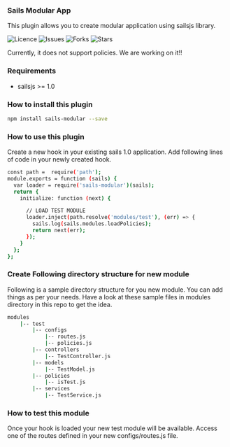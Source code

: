 ### Sails Modular App
This plugin allows you to create modular application using sailsjs library.

![Licence](https://img.shields.io/github/license/learn2torials/sails-modular)
![Issues](https://img.shields.io/github/issues/learn2torials/sails-modular)
![Forks](https://img.shields.io/github/forks/learn2torials/sails-modular)
![Stars](https://img.shields.io/github/stars/learn2torials/sails-modular)

Currently, it does not support policies. We are working on it!!

### Requirements
- sailsjs >= 1.0

### How to install this plugin
```bash
npm install sails-modular --save
```

### How to use this plugin
Create a new hook in your existing sails 1.0 application.
Add following lines of code in your newly created hook.

```bash
const path =  require('path');
module.exports = function (sails) {
  var loader = require('sails-modular')(sails);
  return {
    initialize: function (next) {

      // LOAD TEST MODULE  
      loader.inject(path.resolve('modules/test'), (err) => {
        sails.log(sails.modules.loadPolicies);
        return next(err);
      });
    }
  };
};
```

### Create Following directory structure for new module
Following is a sample directory structure for you new module.
You can add things as per your needs. Have a look at these sample files in
modules directory in this repo to get the idea.

```bash
modules
    |-- test
        |-- configs
            |-- routes.js
            |-- policies.js
        |-- controllers
            |-- TestController.js
        |-- models
            |-- TestModel.js
        |-- policies
            |-- isTest.js
        |-- services     
            |-- TestService.js                           
```

### How to test this module
Once your hook is loaded your new test module will be available.
Access one of the routes defined in your new configs/routes.js file.